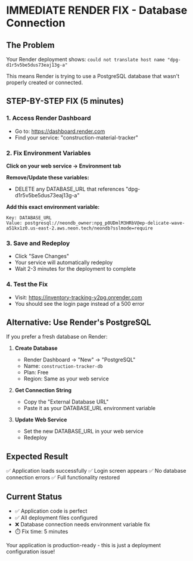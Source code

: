 # IMMEDIATE RENDER FIX - Database Connection

## The Problem
Your Render deployment shows: `could not translate host name "dpg-d1r5v5be5dus73eaj13g-a"`

This means Render is trying to use a PostgreSQL database that wasn't properly created or connected.

## STEP-BY-STEP FIX (5 minutes)

### 1. Access Render Dashboard
- Go to: https://dashboard.render.com
- Find your service: "construction-material-tracker"

### 2. Fix Environment Variables
**Click on your web service → Environment tab**

**Remove/Update these variables:**
- DELETE any DATABASE_URL that references "dpg-d1r5v5be5dus73eaj13g-a"

**Add this exact environment variable:**
```
Key: DATABASE_URL
Value: postgresql://neondb_owner:npg_p0UDmlM3HRbV@ep-delicate-wave-a51kx1z0.us-east-2.aws.neon.tech/neondb?sslmode=require
```

### 3. Save and Redeploy
- Click "Save Changes"
- Your service will automatically redeploy
- Wait 2-3 minutes for the deployment to complete

### 4. Test the Fix
- Visit: https://inventory-tracking-y2pg.onrender.com
- You should see the login page instead of a 500 error

## Alternative: Use Render's PostgreSQL
If you prefer a fresh database on Render:

1. **Create Database**
   - Render Dashboard → "New" → "PostgreSQL"
   - Name: `construction-tracker-db`
   - Plan: Free
   - Region: Same as your web service

2. **Get Connection String**
   - Copy the "External Database URL"
   - Paste it as your DATABASE_URL environment variable

3. **Update Web Service**
   - Set the new DATABASE_URL in your web service
   - Redeploy

## Expected Result
✅ Application loads successfully
✅ Login screen appears
✅ No database connection errors
✅ Full functionality restored

## Current Status
- ✅ Application code is perfect
- ✅ All deployment files configured
- ❌ Database connection needs environment variable fix
- ⏱️ Fix time: 5 minutes

Your application is production-ready - this is just a deployment configuration issue!
